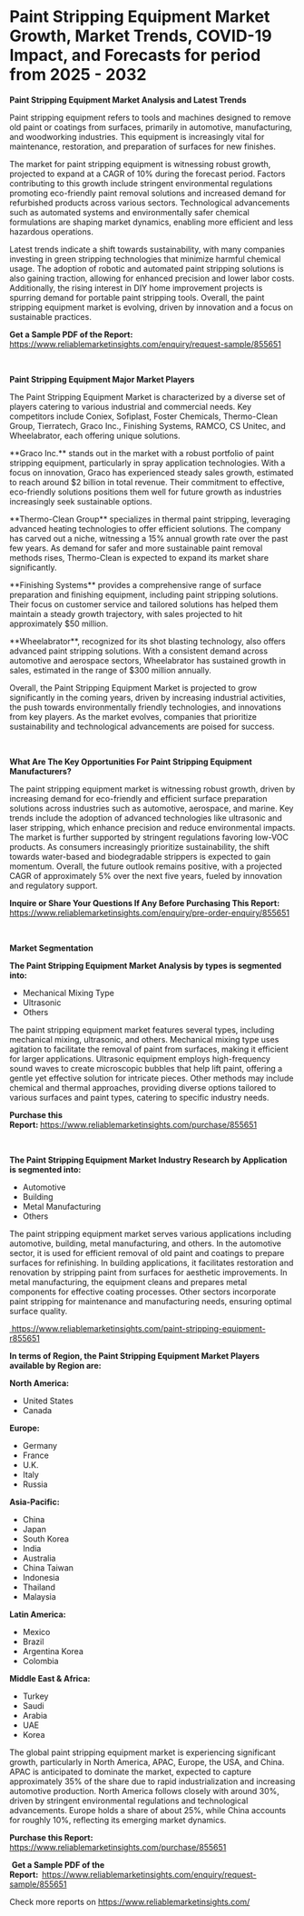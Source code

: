 <p><h1>Paint Stripping Equipment Market Growth, Market Trends, COVID-19 Impact, and Forecasts for period from 2025 - 2032</h1></p><p><strong>Paint Stripping Equipment Market Analysis and Latest Trends</strong></p>
<p><p>Paint stripping equipment refers to tools and machines designed to remove old paint or coatings from surfaces, primarily in automotive, manufacturing, and woodworking industries. This equipment is increasingly vital for maintenance, restoration, and preparation of surfaces for new finishes. </p><p>The market for paint stripping equipment is witnessing robust growth, projected to expand at a CAGR of 10% during the forecast period. Factors contributing to this growth include stringent environmental regulations promoting eco-friendly paint removal solutions and increased demand for refurbished products across various sectors. Technological advancements such as automated systems and environmentally safer chemical formulations are shaping market dynamics, enabling more efficient and less hazardous operations.</p><p>Latest trends indicate a shift towards sustainability, with many companies investing in green stripping technologies that minimize harmful chemical usage. The adoption of robotic and automated paint stripping solutions is also gaining traction, allowing for enhanced precision and lower labor costs. Additionally, the rising interest in DIY home improvement projects is spurring demand for portable paint stripping tools. Overall, the paint stripping equipment market is evolving, driven by innovation and a focus on sustainable practices.</p></p>
<p><strong>Get a Sample PDF of the Report:&nbsp;</strong> <a href="https://www.reliablemarketinsights.com/enquiry/request-sample/855651?utm_campaign=2137&utm_medium=2&utm_source=Github&utm_content=ia&utm_term=17022025&utm_id=paint-stripping-equipment">https://www.reliablemarketinsights.com/enquiry/request-sample/855651</a></p>
<p>&nbsp;</p>
<p><strong>Paint Stripping Equipment Major Market Players</strong></p>
<p><p>The Paint Stripping Equipment Market is characterized by a diverse set of players catering to various industrial and commercial needs. Key competitors include Coniex, Sofiplast, Foster Chemicals, Thermo-Clean Group, Tierratech, Graco Inc., Finishing Systems, RAMCO, CS Unitec, and Wheelabrator, each offering unique solutions.</p><p>**Graco Inc.** stands out in the market with a robust portfolio of paint stripping equipment, particularly in spray application technologies. With a focus on innovation, Graco has experienced steady sales growth, estimated to reach around $2 billion in total revenue. Their commitment to effective, eco-friendly solutions positions them well for future growth as industries increasingly seek sustainable options.</p><p>**Thermo-Clean Group** specializes in thermal paint stripping, leveraging advanced heating technologies to offer efficient solutions. The company has carved out a niche, witnessing a 15% annual growth rate over the past few years. As demand for safer and more sustainable paint removal methods rises, Thermo-Clean is expected to expand its market share significantly.</p><p>**Finishing Systems** provides a comprehensive range of surface preparation and finishing equipment, including paint stripping solutions. Their focus on customer service and tailored solutions has helped them maintain a steady growth trajectory, with sales projected to hit approximately $50 million.</p><p>**Wheelabrator**, recognized for its shot blasting technology, also offers advanced paint stripping solutions. With a consistent demand across automotive and aerospace sectors, Wheelabrator has sustained growth in sales, estimated in the range of $300 million annually.</p><p>Overall, the Paint Stripping Equipment Market is projected to grow significantly in the coming years, driven by increasing industrial activities, the push towards environmentally friendly technologies, and innovations from key players. As the market evolves, companies that prioritize sustainability and technological advancements are poised for success.</p></p>
<p>&nbsp;</p>
<p><strong>What Are The Key Opportunities For Paint Stripping Equipment Manufacturers?</strong></p>
<p><p>The paint stripping equipment market is witnessing robust growth, driven by increasing demand for eco-friendly and efficient surface preparation solutions across industries such as automotive, aerospace, and marine. Key trends include the adoption of advanced technologies like ultrasonic and laser stripping, which enhance precision and reduce environmental impacts. The market is further supported by stringent regulations favoring low-VOC products. As consumers increasingly prioritize sustainability, the shift towards water-based and biodegradable strippers is expected to gain momentum. Overall, the future outlook remains positive, with a projected CAGR of approximately 5% over the next five years, fueled by innovation and regulatory support.</p></p>
<p><strong>Inquire or Share Your Questions If Any Before Purchasing This Report:</strong> <a href="https://www.reliablemarketinsights.com/enquiry/pre-order-enquiry/855651?utm_campaign=2137&utm_medium=2&utm_source=Github&utm_content=ia&utm_term=17022025&utm_id=paint-stripping-equipment">https://www.reliablemarketinsights.com/enquiry/pre-order-enquiry/855651</a></p>
<p>&nbsp;</p>
<p><strong>Market Segmentation</strong></p>
<p><strong>The Paint Stripping Equipment Market Analysis by types is segmented into:</strong></p>
<p><ul><li>Mechanical Mixing Type</li><li>Ultrasonic</li><li>Others</li></ul></p>
<p><p>The paint stripping equipment market features several types, including mechanical mixing, ultrasonic, and others. Mechanical mixing type uses agitation to facilitate the removal of paint from surfaces, making it efficient for larger applications. Ultrasonic equipment employs high-frequency sound waves to create microscopic bubbles that help lift paint, offering a gentle yet effective solution for intricate pieces. Other methods may include chemical and thermal approaches, providing diverse options tailored to various surfaces and paint types, catering to specific industry needs.</p></p>
<p><strong>Purchase this Report:&nbsp;</strong><a href="https://www.reliablemarketinsights.com/purchase/855651?utm_campaign=2137&utm_medium=2&utm_source=Github&utm_content=ia&utm_term=17022025&utm_id=paint-stripping-equipment">https://www.reliablemarketinsights.com/purchase/855651</a></p>
<p>&nbsp;</p>
<p><strong>The Paint Stripping Equipment Market Industry Research by Application is segmented into:</strong></p>
<p><ul><li>Automotive</li><li>Building</li><li>Metal Manufacturing</li><li>Others</li></ul></p>
<p><p>The paint stripping equipment market serves various applications including automotive, building, metal manufacturing, and others. In the automotive sector, it is used for efficient removal of old paint and coatings to prepare surfaces for refinishing. In building applications, it facilitates restoration and renovation by stripping paint from surfaces for aesthetic improvements. In metal manufacturing, the equipment cleans and prepares metal components for effective coating processes. Other sectors incorporate paint stripping for maintenance and manufacturing needs, ensuring optimal surface quality.</p></p>
<p><a href="https://www.reliablemarketinsights.com/paint-stripping-equipment-r855651?utm_campaign=2137&utm_medium=2&utm_source=Github&utm_content=ia&utm_term=17022025&utm_id=paint-stripping-equipment">&nbsp;https://www.reliablemarketinsights.com/paint-stripping-equipment-r855651</a></p>
<p><strong>In terms of Region, the Paint Stripping Equipment Market Players available by Region are:</strong></p>
<p>
    <p> <strong> North America: </strong>
        <ul>
            <li>United States</li>
            <li>Canada</li>
        </ul>
        </p> 
    <p> <strong> Europe: </strong>
        <ul>
            <li>Germany</li>
            <li>France</li>
            <li>U.K.</li>
            <li>Italy</li>
            <li>Russia</li>
        </ul>
        </p> 
    <p> <strong> Asia-Pacific: </strong>
        <ul>
            <li>China</li>
            <li>Japan</li>
            <li>South Korea</li>
            <li>India</li>
            <li>Australia</li>
            <li>China Taiwan</li>
            <li>Indonesia</li>
            <li>Thailand</li>
            <li>Malaysia</li>
        </ul>
        </p> 
    <p> <strong> Latin America: </strong>
        <ul>
            <li>Mexico</li>
            <li>Brazil</li>
            <li>Argentina Korea</li>
            <li>Colombia</li>
        </ul>
        </p> 
    <p> <strong> Middle East & Africa: </strong>
        <ul>
            <li>Turkey</li>
            <li>Saudi</li>
            <li>Arabia</li>
            <li>UAE</li>
            <li>Korea</li>
        </ul>
    </p>
    </p>
<p><p>The global paint stripping equipment market is experiencing significant growth, particularly in North America, APAC, Europe, the USA, and China. APAC is anticipated to dominate the market, expected to capture approximately 35% of the share due to rapid industrialization and increasing automotive production. North America follows closely with around 30%, driven by stringent environmental regulations and technological advancements. Europe holds a share of about 25%, while China accounts for roughly 10%, reflecting its emerging market dynamics.</p></p>
<p><strong>Purchase this Report: </strong><a href="https://www.reliablemarketinsights.com/purchase/855651?utm_campaign=2137&utm_medium=2&utm_source=Github&utm_content=ia&utm_term=17022025&utm_id=paint-stripping-equipment">https://www.reliablemarketinsights.com/purchase/855651</a></p>
<p>&nbsp;<strong>Get a Sample PDF of the Report:&nbsp;&nbsp;</strong><a href="https://www.reliablemarketinsights.com/enquiry/request-sample/855651?utm_campaign=2137&utm_medium=2&utm_source=Github&utm_content=ia&utm_term=17022025&utm_id=paint-stripping-equipment">https://www.reliablemarketinsights.com/enquiry/request-sample/855651</a></p>
<p><strong></strong></p>
<p>Check more reports on <a href="https://www.reliablemarketinsights.com/?utm_campaign=2137&utm_medium=2&utm_source=Github&utm_content=ia&utm_term=17022025&utm_id=paint-stripping-equipment">https://www.reliablemarketinsights.com/</a></p>